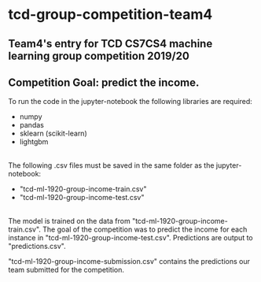 # tcd-group-competition-team4
## Team4's entry for TCD CS7CS4 machine learning group competition 2019/20 
## Competition Goal: predict the income.

To run the code in the jupyter-notebook the following libraries are required:
<ul><li> numpy </li><li>pandas</li><li>sklearn (scikit-learn)</li><li>lightgbm</li></ul>

<br>The following .csv files must be saved in the same folder as the jupyter-notebook:
<ul>
<li>"tcd-ml-1920-group-income-train.csv"</li>
<li>"tcd-ml-1920-group-income-test.csv"</li></ul>

<br>The model is trained on the data from "tcd-ml-1920-group-income-train.csv". The goal of the competition was to predict the income for each instance in "tcd-ml-1920-group-income-test.csv". Predictions are output to "predictions.csv".

"tcd-ml-1920-group-income-submission.csv" contains the predictions our team submitted for the competition.
